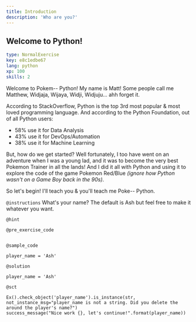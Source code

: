```yaml
---
title: Introduction
description: 'Who are you?'
---
```


## Welcome to Python!

```yaml
type: NormalExercise
key: e8c1edbe67
lang: python
xp: 100
skills: 2
```

Welcome to Pokem-- Python! My name is Matt! Some people call me Matthew, Widjaja, Wijaya, Widji, Widjuju... ahh forget it.

According to StackOverflow, Python is the top 3rd most popular & most loved programming language. And according to the Python Foundation, out of all Python users:
- 58% use it for Data Analysis
- 43% use it for DevOps/Automation
- 38% use it for Machine Learning

But, how do we get started? Well fortunately, I too have went on an adventure when I was a young lad, and it was to become the very best Pokemon Trainer in all the lands! And I did it all with Python and using it to explore the code of the game Pokemon Red/Blue _(ignore how Python wasn't on a Game Boy back in the 90s)_. 

So let's begin! I'll teach you & you'll teach me Poke-- Python.

`@instructions`
What's your name? The default is Ash but feel free to make it whatever you want.

`@hint`


`@pre_exercise_code`
```{python}

```

`@sample_code`
```{python}
player_name = 'Ash'
```

`@solution`
```{python}
player_name = 'Ash'
```

`@sct`
```{python}
Ex().check_object('player_name').is_instance(str, not_instance_msg="player_name is not a string. Did you delete the around the player's name?")
success_message("Nice work {}, let's continue!".format(player_name))

```
